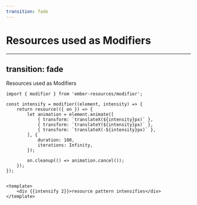 ```yaml
--- 
transition: fade
---
```


# Resources used as Modifiers 

<!-- 
We've seen that resources can be wrapped in functions to reactively handle arguments.

We can extend this to modifiers.

-->

--- 
transition: fade
---

<div class="slide-category">Resources used as Modifiers</div> 

```gjs
import { modifier } from 'ember-resources/modifier';

const intensify = modifier((element, intensity) => {
    return resource(({ on }) => {
        let animation = element.animate([
            { transform: `translateX(${intensity}px)` },
            { transform: `translateY(${intensity}px)` },
            { transform: `translateX(-${intensity}px)` },
        ], {
            duration: 100,
            iterations: Infinity,
        });

        on.cleanup(() => animation.cancel());
    });
});


<template>
    <div {{intensify 2}}>resource pattern intensifies</div>
</template>
```

<!-- 
This will be supported in ember-resources shortly after emberconf, 
but following in the footsteps of Starbeam, we can do modifiers like this.

For those worried about bundle size, fear not!
ember-resources is a v2 addon, so if you don't import it, you don't pay for the bytes.
-->

